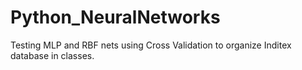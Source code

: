 # Python_NeuralNetworks
Testing MLP and RBF nets using Cross Validation to organize Inditex database in classes.
